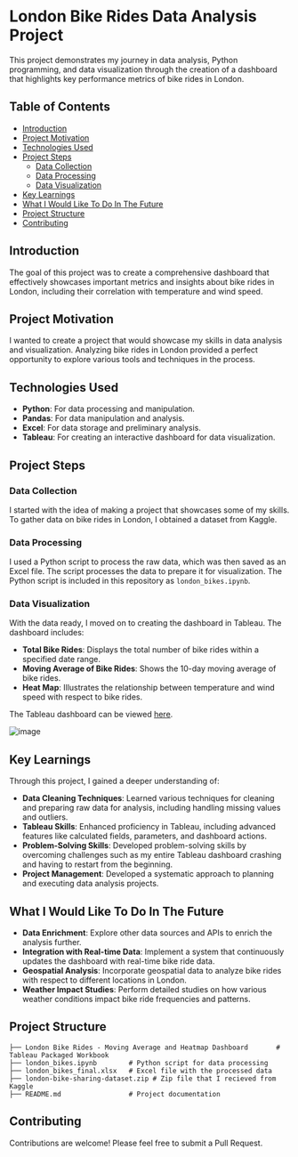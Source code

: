 
# London Bike Rides Data Analysis Project

This project demonstrates my journey in data analysis, Python programming, and data visualization through the creation of a dashboard that highlights key performance metrics of bike rides in London. 

## Table of Contents

- [Introduction](#introduction)
- [Project Motivation](#project-motivation)
- [Technologies Used](#technologies-used)
- [Project Steps](#project-steps)
  - [Data Collection](#data-collection)
  - [Data Processing](#data-processing)
  - [Data Visualization](#data-visualization)
- [Key Learnings](#key-learnings)
- [What I Would Like To Do In The Future](#what-i-would-like-to-do-in-the-future)
- [Project Structure](#project-structure)
- [Contributing](#contributing)

## Introduction

The goal of this project was to create a comprehensive dashboard that effectively showcases important metrics and insights about bike rides in London, including their correlation with temperature and wind speed.

## Project Motivation

I wanted to create a project that would showcase my skills in data analysis and visualization. Analyzing bike rides in London provided a perfect opportunity to explore various tools and techniques in the process.

## Technologies Used

- **Python**: For data processing and manipulation.
- **Pandas**: For data manipulation and analysis.
- **Excel**: For data storage and preliminary analysis.
- **Tableau**: For creating an interactive dashboard for data visualization.

## Project Steps

### Data Collection

I started with the idea of making a project that showcases some of my skills. To gather data on bike rides in London, I obtained a dataset from Kaggle. 

### Data Processing

I used a Python script to process the raw data, which was then saved as an Excel file. The script processes the data to prepare it for visualization. The Python script is included in this repository as `london_bikes.ipynb`.

### Data Visualization

With the data ready, I moved on to creating the dashboard in Tableau. The dashboard includes:

- **Total Bike Rides**: Displays the total number of bike rides within a specified date range.
- **Moving Average of Bike Rides**: Shows the 10-day moving average of bike rides.
- **Heat Map**: Illustrates the relationship between temperature and wind speed with respect to bike rides.

The Tableau dashboard can be viewed [here](https://public.tableau.com/app/profile/andrew.skomra/viz/LondonBikeRides-MovingAverageandHeatmapDashboard/LondonBikeRides-MovingAverageandHeatmap).

![image](https://github.com/user-attachments/assets/47970d7f-4f3d-45e4-b944-039db28b0c8a)


## Key Learnings

Through this project, I gained a deeper understanding of:

- **Data Cleaning Techniques**: Learned various techniques for cleaning and preparing raw data for analysis, including handling missing values and outliers.
- **Tableau Skills**: Enhanced proficiency in Tableau, including advanced features like calculated fields, parameters, and dashboard actions.
- **Problem-Solving Skills**: Developed problem-solving skills by overcoming challenges such as my entire Tableau dashboard crashing and having to restart from the beginning.
- **Project Management**: Developed a systematic approach to planning and executing data analysis projects.

## What I Would Like To Do In The Future

- **Data Enrichment**: Explore other data sources and APIs to enrich the analysis further.
- **Integration with Real-time Data**: Implement a system that continuously updates the dashboard with real-time bike ride data.
- **Geospatial Analysis**: Incorporate geospatial data to analyze bike rides with respect to different locations in London.
- **Weather Impact Studies**: Perform detailed studies on how various weather conditions impact bike ride frequencies and patterns.

## Project Structure

```
├── London Bike Rides - Moving Average and Heatmap Dashboard       # Tableau Packaged Workbook
├── london_bikes.ipynb        # Python script for data processing
├── london_bikes_final.xlsx   # Excel file with the processed data
├── london-bike-sharing-dataset.zip # Zip file that I recieved from Kaggle
├── README.md                 # Project documentation
```

## Contributing

Contributions are welcome! Please feel free to submit a Pull Request.
